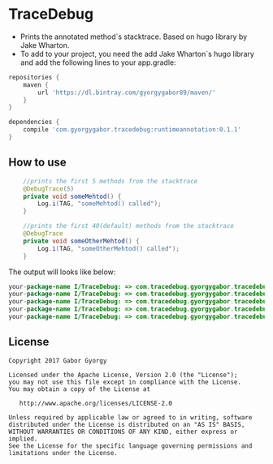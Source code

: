 # TraceDebug
- Prints the annotated method`s stacktrace. Based on hugo library by Jake Wharton.
- To add to your project, you need the add Jake Wharton`s hugo library and add the following lines to your app.gradle:

```gradle
repositories {
    maven {
        url 'https://dl.bintray.com/gyorgygabor89/maven/'
    }
}

dependencies {
    compile 'com.gyorgygabor.tracedebug:runtimeannotation:0.1.1'
}
```


How to use
-------

```java
    //prints the first 5 methods from the stacktrace
    @DebugTrace(5)
    private void someMehtod() {
        Log.i(TAG, "someMehtod() called");
    }
```
```java
    //prints the first 40(default) methods from the stacktrace
    @DebugTrace
    private void someOtherMehtod() {
        Log.i(TAG, "someOtherMehtod() called");
    }
```
The output will looks like below:
```java
your-package-name I/TraceDebug: => com.tracedebug.gyorgygabor.tracedebug.MainActivity.someMehtod4(MainActivity.java:34)
your-package-name I/TraceDebug: => com.tracedebug.gyorgygabor.tracedebug.MainActivity.someMehtod3(MainActivity.java:29)
your-package-name I/TraceDebug: => com.tracedebug.gyorgygabor.tracedebug.MainActivity.someMehtod2(MainActivity.java:25)
your-package-name I/TraceDebug: => com.tracedebug.gyorgygabor.tracedebug.MainActivity.someMehtod1(MainActivity.java:21)
your-package-name I/TraceDebug: => com.tracedebug.gyorgygabor.tracedebug.MainActivity.onCreate(MainActivity.java:17)
```

License
--------

    Copyright 2017 Gabor Gyorgy

    Licensed under the Apache License, Version 2.0 (the "License");
    you may not use this file except in compliance with the License.
    You may obtain a copy of the License at

       http://www.apache.org/licenses/LICENSE-2.0

    Unless required by applicable law or agreed to in writing, software
    distributed under the License is distributed on an "AS IS" BASIS,
    WITHOUT WARRANTIES OR CONDITIONS OF ANY KIND, either express or implied.
    See the License for the specific language governing permissions and
    limitations under the License.
